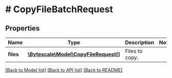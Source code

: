 # # CopyFileBatchRequest

## Properties

Name | Type | Description | Notes
------------ | ------------- | ------------- | -------------
**files** | [**\Bytescale\Model\CopyFileRequest[]**](CopyFileRequest.md) | Files to copy. |

[[Back to Model list]](../../README.md#models) [[Back to API list]](../../README.md#endpoints) [[Back to README]](../../README.md)
